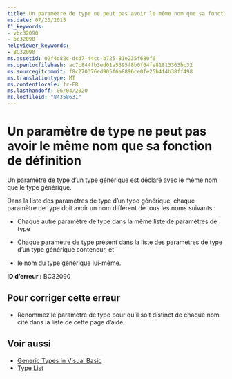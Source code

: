 ```yaml
---
title: Un paramètre de type ne peut pas avoir le même nom que sa fonction de définition
ms.date: 07/20/2015
f1_keywords:
- vbc32090
- bc32090
helpviewer_keywords:
- BC32090
ms.assetid: 02f4d82c-dcd7-44cc-b725-81e235f680f6
ms.openlocfilehash: ac7c844fb3ed01a5395f8b0f64fe81813363bc32
ms.sourcegitcommit: f8c270376ed905f6a8896ce0fe25b4f4b38ff498
ms.translationtype: MT
ms.contentlocale: fr-FR
ms.lasthandoff: 06/04/2020
ms.locfileid: "84358631"
---
```

# <a name="type-parameter-cannot-have-the-same-name-as-its-defining-function"></a>Un paramètre de type ne peut pas avoir le même nom que sa fonction de définition
Un paramètre de type d’un type générique est déclaré avec le même nom que le type générique.  
  
 Dans la liste des paramètres de type d’un type générique, chaque paramètre de type doit avoir un nom différent de tous les noms suivants :  
  
- Chaque autre paramètre de type dans la même liste de paramètres de type  
  
- Chaque paramètre de type présent dans la liste des paramètres de type d’un type générique conteneur, et  
  
- le nom du type générique lui-même.  
  
 **ID d’erreur :** BC32090  
  
## <a name="to-correct-this-error"></a>Pour corriger cette erreur  
  
- Renommez le paramètre de type pour qu’il soit distinct de chaque nom cité dans la liste de cette page d’aide.  
  
## <a name="see-also"></a>Voir aussi

- [Generic Types in Visual Basic](../programming-guide/language-features/data-types/generic-types.md)
- [Type List](../language-reference/statements/type-list.md)
